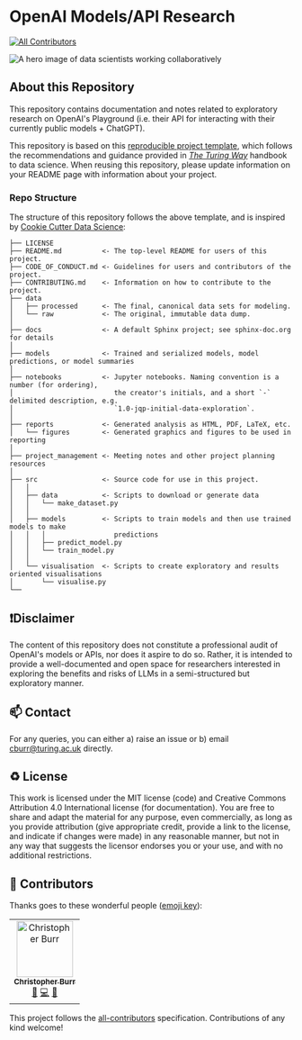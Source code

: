 # OpenAI Models/API Research
<!-- ALL-CONTRIBUTORS-BADGE:START - Do not remove or modify this section -->
[![All Contributors](https://img.shields.io/badge/all_contributors-1-orange.svg?style=flat-square)](#contributors-)
<!-- ALL-CONTRIBUTORS-BADGE:END -->

![A hero image of data scientists working collaboratively](https://raw.githubusercontent.com/alan-turing-institute/turing-commons/main/docs/assets/images/illustrations/data-science.png)

## About this Repository

This repository contains documentation and notes related to exploratory research on OpenAI's Playground (i.e. their API for interacting with their currently public models + ChatGPT).

This repository is based on this [reproducible project template](https://github.com/alan-turing-institute/reproducible-project-template), which follows the recommendations and guidance provided in *[The Turing Way](https://the-turing-way.netlify.app/welcome)* handbook to data science.
When reusing this repository, please update information on your README page with information about your project.

### Repo Structure

The structure of this repository follows the above template, and is inspired by [Cookie Cutter Data Science](https://github.com/drivendata/cookiecutter-data-science):

```
├── LICENSE
├── README.md          <- The top-level README for users of this project.
├── CODE_OF_CONDUCT.md <- Guidelines for users and contributors of the project.
├── CONTRIBUTING.md    <- Information on how to contribute to the project.
├── data
│   ├── processed      <- The final, canonical data sets for modeling.
│   └── raw            <- The original, immutable data dump.
│
├── docs               <- A default Sphinx project; see sphinx-doc.org for details
│
├── models             <- Trained and serialized models, model predictions, or model summaries
│
├── notebooks          <- Jupyter notebooks. Naming convention is a number (for ordering),
│                         the creator's initials, and a short `-` delimited description, e.g.
│                         `1.0-jqp-initial-data-exploration`.
│
├── reports            <- Generated analysis as HTML, PDF, LaTeX, etc.
│   └── figures        <- Generated graphics and figures to be used in reporting
│
├── project_management <- Meeting notes and other project planning resources
│
├── src                <- Source code for use in this project.
│   │
│   ├── data           <- Scripts to download or generate data
│   │   └── make_dataset.py
│   │
│   ├── models         <- Scripts to train models and then use trained models to make
│   │   │                 predictions
│   │   ├── predict_model.py
│   │   └── train_model.py
│   │
│   └── visualisation  <- Scripts to create exploratory and results oriented visualisations
│       └── visualise.py
└──
```

❗️Disclaimer
---

The content of this repository does not constitute a professional audit of OpenAI's models or APIs, nor does it aspire to do so. Rather, it is intended to provide a well-documented and open space for researchers interested in exploring the benefits and risks of LLMs in a semi-structured but exploratory manner.

📫 Contact
---

For any queries, you can either a) raise an issue or b) email [cburr@turing.ac.uk](mailto:cburr@turing.ac.uk) directly.

♻️ License
---

This work is licensed under the MIT license (code) and Creative Commons Attribution 4.0 International license (for documentation).
You are free to share and adapt the material for any purpose, even commercially,
as long as you provide attribution (give appropriate credit, provide a link to the license,
and indicate if changes were made) in any reasonable manner, but not in any way that suggests the
licensor endorses you or your use, and with no additional restrictions.

🌟 Contributors
---
Thanks goes to these wonderful people ([emoji key](https://allcontributors.org/docs/en/emoji-key)):

<!-- ALL-CONTRIBUTORS-LIST:START - Do not remove or modify this section -->
<!-- prettier-ignore-start -->
<!-- markdownlint-disable -->
<table>
  <tbody>
    <tr>
      <td align="center"><a href="https://github.com/chrisdburr"><img src="https://avatars.githubusercontent.com/u/63010234?v=4?s=100" width="100px;" alt="Christopher Burr"/><br /><sub><b>Christopher Burr</b></sub></a><br /><a href="#research-chrisdburr" title="Research">🔬</a> <a href="https://github.com/alan-turing-institute/openai-research/commits?author=chrisdburr" title="Code">💻</a> <a href="#maintenance-chrisdburr" title="Maintenance">🚧</a></td>
    </tr>
  </tbody>
</table>

<!-- markdownlint-restore -->
<!-- prettier-ignore-end -->

<!-- ALL-CONTRIBUTORS-LIST:END -->
<!-- ALL-CONTRIBUTORS-LIST:END -->

This project follows the [all-contributors](https://github.com/all-contributors/all-contributors) specification. Contributions of any kind welcome!

